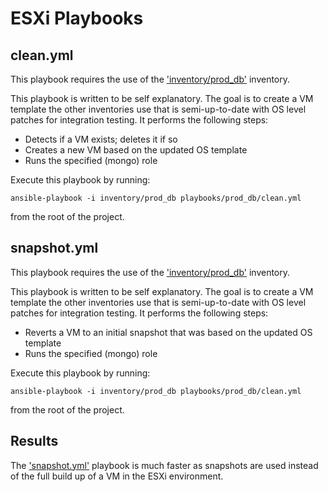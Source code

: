 # ESXi Playbooks

## clean.yml

This playbook requires the use of the ['inventory/prod_db'](../../inventory/prod_db) inventory.

This playbook is written to be self explanatory. The goal is to create a VM template the other inventories use
that is semi-up-to-date with OS level patches for integration testing. It performs the following steps:

- Detects if a VM exists; deletes it if so
- Creates a new VM based on the updated OS template
- Runs the specified (mongo) role

Execute this playbook by running:

    ansible-playbook -i inventory/prod_db playbooks/prod_db/clean.yml
    
from the root of the project.

## snapshot.yml

This playbook requires the use of the ['inventory/prod_db'](../../inventory/prod_db) inventory.
                                      
This playbook is written to be self explanatory. The goal is to create a VM template the other inventories use
that is semi-up-to-date with OS level patches for integration testing. It performs the following steps:

- Reverts a VM to an initial snapshot that was based on the updated OS template
- Runs the specified (mongo) role

Execute this playbook by running:

    ansible-playbook -i inventory/prod_db playbooks/prod_db/clean.yml
  
from the root of the project.

## Results

The ['snapshot.yml'](./snapshot.yml) playbook is much faster as snapshots are used instead of the full build up of
a VM in the ESXi environment.
